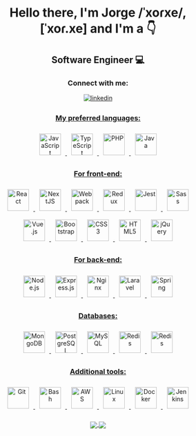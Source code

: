 <h1 align="center">Hello there, I'm Jorge /ˈxoɾxe/, [ˈxoɾ.xe] and I'm a 👇</h1>
<h2 align="center">Software Engineer 💻</h2>

<h3 align="center">Connect with me:</h3>
<div align="center">
<a href="https://www.linkedin.com/in/jorgepaul42/" target="_blank">
<img src=https://img.shields.io/badge/linkedin-%231E77B5.svg?&style=for-the-badge&logo=linkedin&logoColor=white alt=linkedin style="margin-bottom: 5px;" />
</div>  

<h3 align="center">My preferred languages:</h3>
<div align="center">
  <img
    style="margin: 10px;"
    src="https://profilinator.rishav.dev/skills-assets/javascript-original.svg"
    alt="JavaScript"
    height="50"
  />
  <img
    style="margin: 10px;"
    src="https://profilinator.rishav.dev/skills-assets/typescript-original.svg"
    alt="TypeScript"
    height="50"
  />
  <img
    style="margin: 10px;"
    src="https://profilinator.rishav.dev/skills-assets/php-original.svg"
    alt="PHP"
    height="50"
  />
  <img
    style="margin: 10px;"
    src="https://profilinator.rishav.dev/skills-assets/java-original-wordmark.svg"
    alt="Java"
    height="50"
  />
</div>

<h3 align="center">For front-end:</h3>
<div align="center">
  <img
    style="margin: 10px;"
    src="https://profilinator.rishav.dev/skills-assets/react-original-wordmark.svg"
    alt="React"
    height="50"
  />
  <img
    style="margin: 10px;"
    src="https://miro.medium.com/max/400/1*S4ci37YALh0ADjMBcVWGTA.png"
    alt="NextJS"
    height="50"
  />
  <img
    style="margin: 10px;"
    src="https://profilinator.rishav.dev/skills-assets/webpack-original.svg"
    alt="Webpack"
    height="50"
  />
  <img
    style="margin: 10px;"
    src="https://profilinator.rishav.dev/skills-assets/redux-original.svg"
    alt="Redux"
    height="50"
  />
  <img
    style="margin: 10px;"
    src="https://www.testautomatisierung.org/wp-content/uploads/jest-icon.jpg"
    alt="Jest"
    height="50"
  />
  <img
    style="margin: 10px;"
    src="https://profilinator.rishav.dev/skills-assets/sass-original.svg"
    alt="Sass"
    height="50"
  />
  <img
    style="margin: 10px;"
    src="https://profilinator.rishav.dev/skills-assets/vuejs-original-wordmark.svg"
    alt="Vue.js"
    height="50"
  />
  <img
    style="margin: 10px;"
    src="https://profilinator.rishav.dev/skills-assets/bootstrap-plain.svg"
    alt="Bootstrap"
    height="50"
  />
  <img
    style="margin: 10px;"
    src="https://profilinator.rishav.dev/skills-assets/css3-original-wordmark.svg"
    alt="CSS3"
    height="50"
  />
  <img
    style="margin: 10px;"
    src="https://profilinator.rishav.dev/skills-assets/html5-original-wordmark.svg"
    alt="HTML5"
    height="50"
  />
  <img
    style="margin: 10px;"
    src="https://profilinator.rishav.dev/skills-assets/jquery.png"
    alt="jQuery"
    height="50"
  />
</div>

<h3 align="center">For back-end:</h3>
<div align="center">
  <img
    style="margin: 10px;"
    src="https://profilinator.rishav.dev/skills-assets/nodejs-original-wordmark.svg"
    alt="Node.js"
    height="50"
  />
  <img
    style="margin: 10px;"
    src="https://profilinator.rishav.dev/skills-assets/express-original-wordmark.svg"
    alt="Express.js"
    height="50"
  />
  <img
    style="margin: 10px;"
    src="https://profilinator.rishav.dev/skills-assets/nginx-original.svg"
    alt="Nginx"
    height="50"
  />
  <img
    style="margin: 10px;"
    src="https://profilinator.rishav.dev/skills-assets/laravel-plain-wordmark.svg"
    alt="Laravel"
    height="50"
  />
  <img
    style="margin: 10px;"
    src="https://profilinator.rishav.dev/skills-assets/springio-icon.svg"
    alt="Spring"
    height="50"
  />
</div>

<h3 align="center">Databases:</h3>
<div align="center">
  <img
    style="margin: 10px;"
    src="https://profilinator.rishav.dev/skills-assets/mongodb-original-wordmark.svg"
    alt="MongoDB"
    height="50"
  />
  <img
    style="margin: 10px;"
    src="https://profilinator.rishav.dev/skills-assets/postgresql-original-wordmark.svg"
    alt="PostgreSQL"
    height="50"
  />
  <img
    style="margin: 10px;"
    src="https://profilinator.rishav.dev/skills-assets/mysql-original-wordmark.svg"
    alt="MySQL"
    height="50"
  />
  <img
    style="margin: 10px;"
    src="https://profilinator.rishav.dev/skills-assets/redis-original-wordmark.svg"
    alt="Redis"
    height="50"
  />
  <img
    style="margin: 10px;"
    src="https://profilinator.rishav.dev/skills-assets/firebase.png"
    alt="Redis"
    height="50"
  />
</div>

<h3 align="center">Additional tools:</h3>
<div align="center">
  <img
    style="margin: 10px;"
    src="https://profilinator.rishav.dev/skills-assets/git-scm-icon.svg"
    alt="Git"
    height="50"
  />
  <img
    style="margin: 10px;"
    src="https://profilinator.rishav.dev/skills-assets/gnu_bash-icon.svg"
    alt="Bash"
    height="50"
  />
  <img
    style="margin: 10px;"
    src="https://profilinator.rishav.dev/skills-assets/amazonwebservices-original-wordmark.svg"
    alt="AWS"
    height="50"
  />
  <img
    style="margin: 10px;"
    src="https://profilinator.rishav.dev/skills-assets/linux-original.svg"
    alt="Linux"
    height="50"
  />
  <img
    style="margin: 10px;"
    src="https://profilinator.rishav.dev/skills-assets/docker-original-wordmark.svg"
    alt="Docker"
    height="50"
  />
  <img
    style="margin: 10px;"
    src="https://profilinator.rishav.dev/skills-assets/jenkins-icon.svg"
    alt="Jenkins"
    height="50"
  />
</div>

<br />

<div align="center">
  <img src="https://github-readme-stats.vercel.app/api?username=weyvern&show_icons=true&count_private=true&hide_border=true" align="center" />
  <img src="https://www.codewars.com/users/PaulWeyvern/badges/large" align="center" />
</div>  
